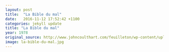 ```yaml
---
layout: post
title:  "La Bible du mal"
date:   2016-11-12 17:52:42 +1100
categories: jekyll update
title: "La Bible du mal"
year: 1978
original_source: http://www.johncoulthart.com/feuilleton/wp-content/uploads/2011/06/ruppert1-big.jpg
image: la-bible-du-mal.jpg
---
```

